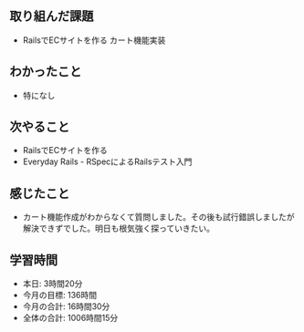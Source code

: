 ## 取り組んだ課題
- RailsでECサイトを作る カート機能実装
## わかったこと
- 特になし
## 次やること
- RailsでECサイトを作る
- Everyday Rails - RSpecによるRailsテスト入門
## 感じたこと
- カート機能作成がわからなくて質問しました。その後も試行錯誤しましたが解決できずでした。明日も根気強く探っていきたい。
## 学習時間
- 本日: 3時間20分
- 今月の目標: 136時間
- 今月の合計: 16時間30分
- 全体の合計: 1006時間15分
